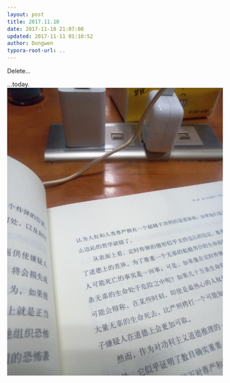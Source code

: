 ```yaml
---
layout: post
title: 2017.11.10
date: 2017-11-10 21:07:08
updated: 2017-11-11 01:10:52
author: Dongwen
typora-root-url: ..
---
```





Delete…

…today. ![](/img/in-post/x46552583.jpg)
